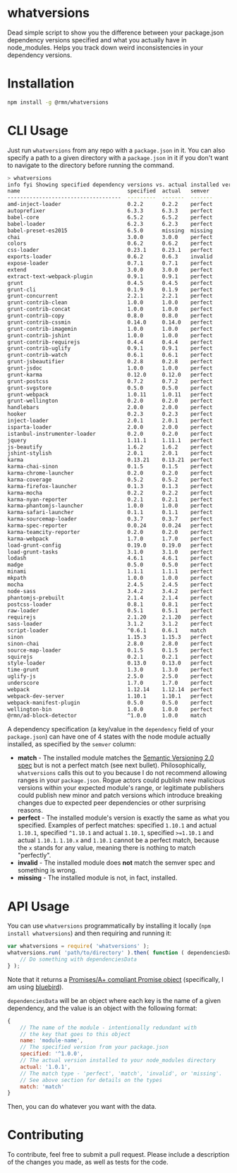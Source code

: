 # whatversions

Dead simple script to show you the difference between your package.json dependency versions specified and what you actually have in node_modules. Helps you track down weird inconsistencies in your dependency versions.

# Installation

```bash
npm install -g @rmn/whatversions
```

# CLI Usage

Just run `whatversions` from any repo with a `package.json` in it. You can also specify a path to a given directory with a `package.json` in it if you don't want to navigate to the directory before running the command.

```bash
> whatversions
info fyi Showing specified dependency versions vs. actual installed versions.
name                                  specified  actual   semver
------------------------------------  ---------  -------  -------
amd-inject-loader                     0.2.2      0.2.2    perfect
autoprefixer                          6.3.3      6.3.3    perfect
babel-core                            6.5.2      6.5.2    perfect
babel-loader                          6.2.3      6.2.3    perfect
babel-preset-es2015                   6.5.0      missing  missing
chai                                  3.0.0      3.0.0    perfect
colors                                0.6.2      0.6.2    perfect
css-loader                            0.23.1     0.23.1   perfect
exports-loader                        0.6.2      0.6.3    invalid
expose-loader                         0.7.1      0.7.1    perfect
extend                                3.0.0      3.0.0    perfect
extract-text-webpack-plugin           0.9.1      0.9.1    perfect
grunt                                 0.4.5      0.4.5    perfect
grunt-cli                             0.1.9      0.1.9    perfect
grunt-concurrent                      2.2.1      2.2.1    perfect
grunt-contrib-clean                   1.0.0      1.0.0    perfect
grunt-contrib-concat                  1.0.0      1.0.0    perfect
grunt-contrib-copy                    0.8.0      0.8.0    perfect
grunt-contrib-cssmin                  0.14.0     0.14.0   perfect
grunt-contrib-imagemin                1.0.0      1.0.0    perfect
grunt-contrib-jshint                  1.0.0      1.0.0    perfect
grunt-contrib-requirejs               0.4.4      0.4.4    perfect
grunt-contrib-uglify                  0.9.1      0.9.1    perfect
grunt-contrib-watch                   0.6.1      0.6.1    perfect
grunt-jsbeautifier                    0.2.8      0.2.8    perfect
grunt-jsdoc                           1.0.0      1.0.0    perfect
grunt-karma                           0.12.0     0.12.0   perfect
grunt-postcss                         0.7.2      0.7.2    perfect
grunt-svgstore                        0.5.0      0.5.0    perfect
grunt-webpack                         1.0.11     1.0.11   perfect
grunt-wellington                      0.2.0      0.2.0    perfect
handlebars                            2.0.0      2.0.0    perfect
hooker                                0.2.3      0.2.3    perfect
inject-loader                         2.0.1      2.0.1    perfect
isparta-loader                        2.0.0      2.0.0    perfect
istanbul-instrumenter-loader          0.2.0      0.2.0    perfect
jquery                                1.11.1     1.11.1   perfect
js-beautify                           1.6.2      1.6.2    perfect
jshint-stylish                        2.0.1      2.0.1    perfect
karma                                 0.13.21    0.13.21  perfect
karma-chai-sinon                      0.1.5      0.1.5    perfect
karma-chrome-launcher                 0.2.0      0.2.0    perfect
karma-coverage                        0.5.2      0.5.2    perfect
karma-firefox-launcher                0.1.3      0.1.3    perfect
karma-mocha                           0.2.2      0.2.2    perfect
karma-nyan-reporter                   0.2.1      0.2.1    perfect
karma-phantomjs-launcher              1.0.0      1.0.0    perfect
karma-safari-launcher                 0.1.1      0.1.1    perfect
karma-sourcemap-loader                0.3.7      0.3.7    perfect
karma-spec-reporter                   0.0.24     0.0.24   perfect
karma-teamcity-reporter               0.2.0      0.2.0    perfect
karma-webpack                         1.7.0      1.7.0    perfect
load-grunt-config                     0.19.0     0.19.0   perfect
load-grunt-tasks                      3.1.0      3.1.0    perfect
lodash                                4.6.1      4.6.1    perfect
madge                                 0.5.0      0.5.0    perfect
minami                                1.1.1      1.1.1    perfect
mkpath                                1.0.0      1.0.0    perfect
mocha                                 2.4.5      2.4.5    perfect
node-sass                             3.4.2      3.4.2    perfect
phantomjs-prebuilt                    2.1.4      2.1.4    perfect
postcss-loader                        0.8.1      0.8.1    perfect
raw-loader                            0.5.1      0.5.1    perfect
requirejs                             2.1.20     2.1.20   perfect
sass-loader                           3.1.2      3.1.2    perfect
script-loader                         ^0.6.1     0.6.1    match
sinon                                 1.15.3     1.15.3   perfect
sinon-chai                            2.8.0      2.8.0    perfect
source-map-loader                     0.1.5      0.1.5    perfect
squirejs                              0.2.1      0.2.1    perfect
style-loader                          0.13.0     0.13.0   perfect
time-grunt                            1.3.0      1.3.0    perfect
uglify-js                             2.5.0      2.5.0    perfect
underscore                            1.7.0      1.7.0    perfect
webpack                               1.12.14    1.12.14  perfect
webpack-dev-server                    1.10.1     1.10.1   perfect
webpack-manifest-plugin               0.5.0      0.5.0    perfect
wellington-bin                        1.0.0      1.0.0    perfect
@rmn/ad-block-detector                ^1.0.0     1.0.0    match
```

A dependency specification (a key/value in the `dependency` field of your `package.json`) can have one of 4 states with the node module actually installed, as specified by the `semver` column:

- **match** - The installed module matches the [Semantic Versioning 2.0 spec](http://semver.org/) but is not a perfect match (see next bullet). Philosophically, `whatversions` calls this out to you because I do not recommend allowing ranges in your `package.json`. Rogue actors could publish new malicious versions within your expected module's range, or legitimate publishers could publish new minor and patch versions which introduce breaking changes due to expected peer dependencies or other surprising reasons.
- **perfect** - The installed module's version is exactly the same as what you specified. Examples of perfect matches: specified `1.10.1` and actual `1.10.1`, specified `^1.10.1` and actual `1.10.1`, specified `>=1.10.1` and actual `1.10.1`. `1.10.x` and `1.10.1` cannot be a perfect match, because the `x` stands for any value, meaning there is nothing to match "perfectly".
- **invalid** - The installed module does **not** match the semver spec and something is wrong.
- **missing** - The installed module is not, in fact, installed.

# API Usage

You can use `whatversions` programmatically by installing it locally (`npm install whatversions`) and then requiring and running it:

```javascript
var whatversions = require( 'whatversions' );
whatversions.run( 'path/to/directory' ).then( function ( dependenciesData ) {
	// Do something with dependenciesData
} );
```

Note that it returns a [Promises/A+ compliant Promise object](https://promisesaplus.com/) (specifically, I am using [bluebird](http://bluebirdjs.com)).

`dependenciesData` will be an object where each key is the name of a given dependency, and the value is an object with the following format:

```javascript
{
	// The name of the module - intentionally redundant with
	// the key that goes to this object
	name: 'module-name',
	// The specified version from your package.json
	specified: '^1.0.0',
	// The actual version installed to your node_modules directory
	actual: '1.0.1',
	// The match type - 'perfect', 'match', 'invalid', or 'missing'.
	// See above section for details on the types
	match: 'match'
}
```

Then, you can do whatever you want with the data.

# Contributing

To contribute, feel free to submit a pull request. Please include a description of the changes you made, as
well as tests for the code.
